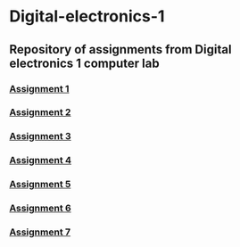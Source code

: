 # Digital-electronics-1
## Repository of assignments from Digital electronics 1 computer lab
### [Assignment 1](Labs/01-gates/README.md)
### [Assignment 2](Labs/02-logic/README.md)
### [Assignment 3](Labs/03-vivado/README.md)
### [Assignment 4](Labs/04-segment/README.md)
### [Assignment 5](Labs/05-counter/README.md)
### [Assignment 6](Labs/06-display_driver/README.md)
### [Assignment 7](Labs/07-ffs/README.md)
